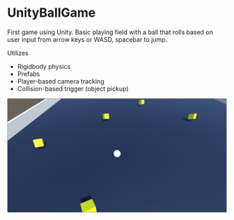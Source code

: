 # UnityBallGame

First game using Unity. Basic playing field with a ball that rolls based on user input from arrow keys or WASD, spacebar to jump. 


Utilizes 
- Rigidbody physics 
- Prefabs
- Player-based camera tracking
- Collision-based trigger (object pickup)
 
  
![Gameplay shot](https://github.com/Nashluffy/UnityBallGame/blob/master/gameplay.png)
